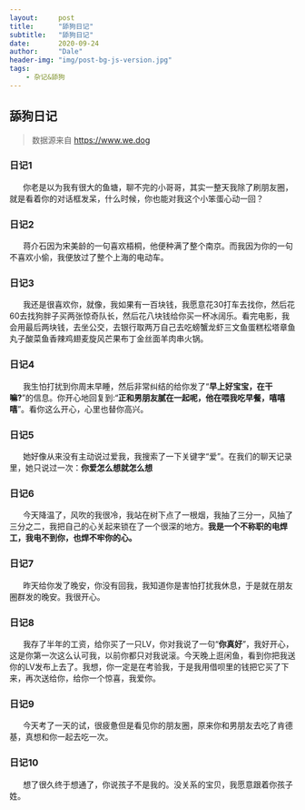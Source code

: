 ```yaml
---
layout:     post
title:      "舔狗日记"
subtitle:   "舔狗日记"
date:       2020-09-24
author:     "Dale"
header-img: "img/post-bg-js-version.jpg"
tags:
    - 杂记&舔狗 
---
```


## 舔狗日记
> 数据源来自 https://www.we.dog 

### 日记1
&#160;&#160; &#160; &#160;你老是以为我有很大的鱼塘，聊不完的小哥哥，其实一整天我除了刷朋友圈，就是看着你的对话框发呆，什么时候，你也能对我这个小笨蛋心动一回？

### 日记2
&#160;&#160; &#160; &#160;蒋介石因为宋美龄的一句喜欢梧桐，他便种满了整个南京。而我因为你的一句不喜欢小偷，我便放过了整个上海的电动车。

### 日记3
&#160;&#160; &#160; &#160;我还是很喜欢你，就像，我如果有一百块钱，我愿意花30打车去找你，然后花60去找狗胖子买两张惊奇队长，然后花八块钱给你买一杯冰阔乐。看完电影，我会用最后两块钱，去坐公交，去银行取两万自己去吃螃蟹龙虾三文鱼蛋糕松塔章鱼丸子酸菜鱼香辣鸡翅麦旋风芒果布丁金丝面羊肉串火锅。

### 日记4
&#160;&#160; &#160; &#160;我生怕打扰到你周末早睡，然后非常纠结的给你发了“**早上好宝宝，在干嘛?**”的信息。你开心地回复到:“**正和男朋友腻在一起呢，他在喂我吃早餐，嘻嘻嘻**”。看你这么开心，心里也替你高兴。

### 日记5
&#160;&#160; &#160; &#160;她好像从来没有主动说过爱我，我搜索了一下关键字“爱”。在我们的聊天记录里，她只说过一次：**你爱怎么想就怎么想**

### 日记6
&#160;&#160; &#160; &#160;今天降温了，风吹的我很冷，我站在树下点了一根烟，我抽了三分一，风抽了三分之二，我把自己的心关起来锁在了一个很深的地方。**我是一个不称职的电焊工，我电不到你，也焊不牢你的心。**

### 日记7
&#160;&#160; &#160; &#160;昨天给你发了晚安，你没有回我，我知道你是害怕打扰我休息，于是就在朋友圈群发的晚安。我很开心。

### 日记8
&#160;&#160; &#160; &#160;我存了半年的工资，给你买了一只LV，你对我说了一句“**你真好**”，我好开心，这是你第一次这么认可我，以前你都只对我说滚。今天晚上逛闲鱼，看到你把我送你的LV发布上去了。我想，你一定是在考验我，于是我用借呗里的钱把它买了下来，再次送给你，给你一个惊喜，我爱你。

### 日记9
&#160;&#160; &#160; &#160;今天考了一天的试，很疲惫但是看见你的朋友圈，原来你和男朋友去吃了肯德基，真想和你一起去吃一次。

### 日记10
&#160;&#160; &#160; &#160;想了很久终于想通了，你说孩子不是我的。没关系的宝贝，我愿意跟着你孩子姓。
